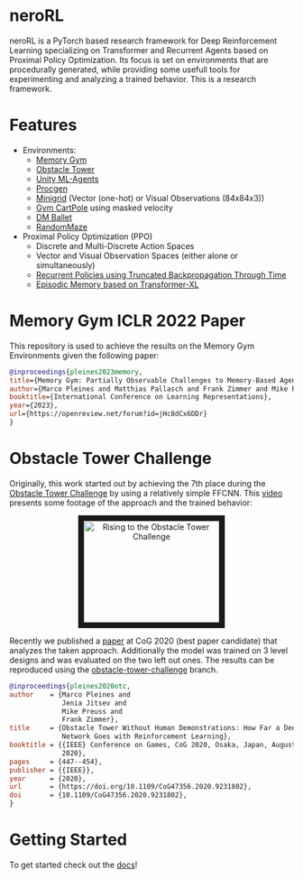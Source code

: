 # neroRL

neroRL is a PyTorch based research framework for Deep Reinforcement Learning specializing on Transformer and Recurrent Agents based on Proximal Policy Optimization.
Its focus is set on environments that are procedurally generated, while providing some usefull tools for experimenting and analyzing a trained behavior.
This is a research framework.

# Features
- Environments:
  - [Memory Gym](https://github.com/MarcoMeter/drl-memory-gym)
  - [Obstacle Tower](https://github.com/Unity-Technologies/obstacle-tower-env)
  - [Unity ML-Agents](https://github.com/Unity-Technologies/ml-agents)
  - [Procgen](https://github.com/openai/procgen)
  - [Minigrid](https://github.com/Farama-Foundation/Minigrid) (Vector (one-hot) or Visual Observations (84x84x3))
  - [Gym CartPole](https://github.com/openai/gym) using masked velocity
  - [DM Ballet](https://github.com/deepmind/deepmind-research/tree/master/hierarchical_transformer_memory/pycolab_ballet)
  - [RandomMaze](https://github.com/zuoxingdong/mazelab)
- Proximal Policy Optimization (PPO)
  - Discrete and Multi-Discrete Action Spaces
  - Vector and Visual Observation Spaces (either alone or simultaneously)
  - [Recurrent Policies using Truncated Backpropagation Through Time](https://github.com/MarcoMeter/recurrent-ppo-truncated-bptt)
  - [Episodic Memory based on Transformer-XL](https://github.com/MarcoMeter/episodic-transformer-memory-ppo)

# Memory Gym ICLR 2022 Paper

This repository is used to achieve the results on the Memory Gym Environments given the following paper:

```bibtex
@inproceedings{pleines2023memory,
title={Memory Gym: Partially Observable Challenges to Memory-Based Agents},
author={Marco Pleines and Matthias Pallasch and Frank Zimmer and Mike Preuss},
booktitle={International Conference on Learning Representations},
year={2023},
url={https://openreview.net/forum?id=jHc8dCx6DDr}
}
```

# Obstacle Tower Challenge
Originally, this work started out by achieving the 7th place during the [Obstacle Tower Challenge](https://blogs.unity3d.com/2019/08/07/announcing-the-obstacle-tower-challenge-winners-and-open-source-release/) by using a relatively simple FFCNN. This [video](https://www.youtube.com/watch?v=P2rBDHBHxcM) presents some footage of the approach and the trained behavior:

<p align="center"><a href="http://www.youtube.com/watch?feature=player_embedded&v=P2rBDHBHxcM
" target="_blank"><img src="http://img.youtube.com/vi/P2rBDHBHxcM/0.jpg" 
alt="Rising to the Obstacle Tower Challenge" width="240" height="180" border="10" /></a></p>

Recently we published a [paper](https://arxiv.org/abs/2004.00567) at CoG 2020 (best paper candidate) that analyzes the taken approach. Additionally the model was trained on 3 level designs and was evaluated on the two left out ones. The results can be reproduced using the [obstacle-tower-challenge](https://github.com/MarcoMeter/neroRL/tree/obstacle-tower-challenge) branch.

```bibtex
@inproceedings{pleines2020otc,
author    = {Marco Pleines and
             Jenia Jitsev and
             Mike Preuss and
             Frank Zimmer},
title     = {Obstacle Tower Without Human Demonstrations: How Far a Deep Feed-Forward
             Network Goes with Reinforcement Learning},
booktitle = {{IEEE} Conference on Games, CoG 2020, Osaka, Japan, August 24-27,
             2020},
pages     = {447--454},
publisher = {{IEEE}},
year      = {2020},
url       = {https://doi.org/10.1109/CoG47356.2020.9231802},
doi       = {10.1109/CoG47356.2020.9231802},
}
```

# Getting Started

To get started check out the [docs](/docs/)!

